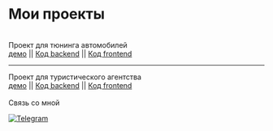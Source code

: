 <h1>Мои проекты</h1>
<br/>
Проект для тюнинга автомобилей
<br/>
<a href='https://tuning-atelie.herokuapp.com/'>демо<a/> || <a href="https://github.com/barzaevhalid/BackendForAutoTuning"> Код backend<a/> || <a href='https://github.com/barzaevhalid/front-tuning'> Код frontend<a/> 
<hr/>
Проект для туристического агентства
<br/>
<a href="https://tur--agency.herokuapp.com/">демо<a/> || <a href='https://github.com/barzaevhalid/BackendForTravelAgency'>Код backend<a/> || <a href='https://github.com/barzaevhalid/frontTur'>Код frontend <a/>
<br/>
<br/>
Связь со мной

[![Telegram](https://img.shields.io/badge/Telegram-111111?style=for-the-badge&logo=telegram)](https://t.me/Halid_barz)

